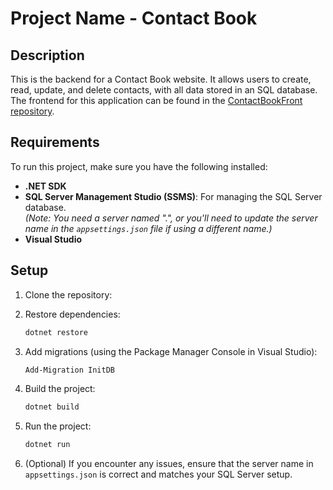 # Project Name - Contact Book

## Description
This is the backend for a Contact Book website. It allows users to create, read, update, and delete contacts, with all data stored in an SQL database. The frontend for this application can be found in the [ContactBookFront repository](https://github.com/abian22/ContactBookFront).

## Requirements  
To run this project, make sure you have the following installed:  
- **.NET SDK**
- **SQL Server Management Studio (SSMS)**: For managing the SQL Server database.  
  *(Note: You need a server named ".", or you'll need to update the server name in the `appsettings.json` file if using a different name.)*  
- **Visual Studio**  

## Setup

1. Clone the repository:

2. Restore dependencies:  
    ```bash  
    dotnet restore  
    ```  

3. Add migrations (using the Package Manager Console in Visual Studio):  
    ```bash  
    Add-Migration InitDB  
    ```  

4. Build the project:  
    ```bash  
    dotnet build  
    ```  

5. Run the project:  
    ```bash  
    dotnet run  
    ```

6. (Optional) If you encounter any issues, ensure that the server name in `appsettings.json` is correct and matches your SQL Server setup.

